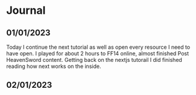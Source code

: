 # Journal
## 01/01/2023
Today I continue the next tutorial as well as open every resource I need to have open.
I played for about 2 hours to FF14 online, almost finished Post HeavenSword content.
Getting back on the nextjs tutorail I did finished reading how next works on the inside.
## 02/01/2023